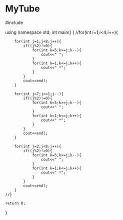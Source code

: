 # MyTube
#include <iostream>

using namespace std;
int main() {
    //for(int i=1;i<4;i++){
    
    
        for(int j=1;j<8;j++){
            if((j%2)!=0){
                for(int k=5;k>=j;k--){
                    cout<<" ";
                }
                for(int k=1;k<=j;k++){
                    cout<<" *";
                }
            }
            cout<<endl;
        }
        
        for(int j=7;j>=1;j--){
            if((j%2)!=0){
                for(int k=5;k>=j;k--){
                    cout<<" ";
                }
                for(int k=1;k<=j;k++){
                    cout<<" *";
                }
            }
            cout<<endl;
        }
        
        for(int j=2;j<8;j++){
            if((j%2)!=0){
                for(int k=5;k>=j;k--){
                    cout<<" ";
                }
                for(int k=1;k<=j;k++){
                    cout<<" *";
                }
            }
            cout<<endl;
        }
    //}

    return 0;
}
